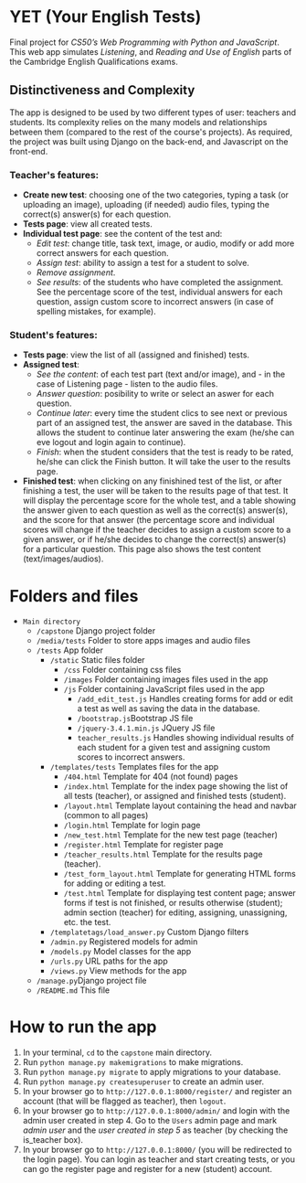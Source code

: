 # YET (Your English Tests)
Final project for _CS50’s Web Programming with Python and JavaScript_.
This web app simulates _Listening_, and _Reading and Use of English_ parts of the Cambridge English Qualifications exams.
## Distinctiveness and Complexity
The app is designed to be used by two different types of user: teachers and students. Its complexity relies on the many models and relationships between them (compared to the rest of the course's projects). As required, the project was built using Django on the back-end, and Javascript on the front-end.
### Teacher's features:
- **Create new test**: choosing one of the two categories, typing a task (or uploading an image), uploading (if needed) audio files, typing the correct(s) answer(s) for each question.
- **Tests page**: view all created tests.
- **Individual test page**: see the content of the test and:
  - _Edit test_: change title, task text, image, or audio, modify or add more correct answers for each question.
  - _Assign test_: ability to assign a test for a student to solve.
  - _Remove assignment_.
  - _See results_: of the students who have completed the assignment. See the percentage score of the test, individual answers for each question, assign custom score to incorrect answers (in case of spelling mistakes, for example).
### Student's features:
- **Tests page**: view the list of all (assigned and finished) tests.
- **Assigned test**:
  - _See the content_: of each test part (text and/or image), and - in the case of Listening page - listen to the audio files.
  - _Answer question_: posibility to write or select an aswer for each question.
  - _Continue later_: every time the student clics to see next or previous part of an assigned test, the answer are saved in the database. This allows the student to continue later answering the exam (he/she can eve logout and login again to continue).
  - _Finish_: when the student considers that the test is ready to be rated, he/she can click the Finish button. It will take the user to the results page.
- **Finished test**: when clicking on any finishined test of the list, or after finishing a test, the user will be taken to the results page of that test. It will display the percentage score for the whole test, and a table showing the answer given to each question as well as the correct(s) answer(s), and the score for that answer (the percentage score and individual scores will change if the teacher decides to assign a custom score to a given answer, or if he/she decides to change the correct(s) answer(s) for a particular question. This page also shows the test content (text/images/audios).
# Folders and files
- `Main directory`
  - `/capstone` Django project folder
  - `/media/tests` Folder to store apps images and audio files
  - `/tests` App folder
    - `/static` Static files folder
      - `/css` Folder containing css files
      - `/images` Folder containing images files used in the app
      - `/js` Folder containing JavaScript files used in the app
        - `/add_edit_test.js` Handles creating forms for add or edit a test as well as saving the data in the database.
        - `/bootstrap.js`Bootstrap JS file
        - `/jquery-3.4.1.min.js` JQuery JS file
        - `teacher_results.js` Handles showing individual results of each student for a given test and assigning custom scores to incorrect answers.
    - `/templates/tests` Templates files for the app
      - `/404.html` Template for 404 (not found) pages
      - `/index.html` Template for the index page showing the list of all tests (teacher), or assigned and finished tests (student).
      - `/layout.html` Template layout containing the head and navbar (common to all pages)
      - `/login.html` Template for login page
      - `/new_test.html` Template for the new test page (teacher)
      - `/register.html` Template for register page
      - `/teacher_results.html` Template for the results page (teacher).
      - `/test_form_layout.html` Template for generating HTML forms for adding or editing a test.
      - `/test.html` Template for displaying test content page; answer forms if test is not finished, or results otherwise (student); admin section (teacher) for editing, assigning, unassigning, etc. the test.
    - `/templatetags/load_answer.py` Custom Django filters
    - `/admin.py` Registered models for admin
    - `/models.py` Model classes for the app
    - `/urls.py` URL paths for the app
    - `/views.py` View methods for the app
  - `/manage.py`Django project file
  - `/README.md` This file 
# How to run the app
1. In your terminal, `cd` to the `capstone` main directory.
2. Run `python manage.py makemigrations` to make migrations.
3. Run `python manage.py migrate` to apply migrations to your database.
4. Run `python manage.py createsuperuser` to create an admin user.
5. In your browser go to `http://127.0.0.1:8000/register/` and register an account (that will be flagged as teacher), then `logout`.
6. In your browser go to `http://127.0.0.1:8000/admin/` and login with the admin user created in step 4. Go to the `Users` admin page and mark _admin user_ and the _user created in step 5_ as teacher (by checking the is_teacher box).
7. In your browser go to `http://127.0.0.1:8000/` (you will be redirected to the login page). You can login as teacher and start creating tests, or you can go the register page and register for a new (student) account.
